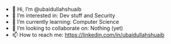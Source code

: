 - 👋 Hi, I’m @ubaidullahshuaib
- 👀 I’m interested in: Dev stuff and Security
- 🌱 I’m currently learning: Computer Science
- 💞️ I’m looking to collaborate on: Nothing (yet)
- 📫 How to reach me: https://linkedin.com/in/ubaidullahshuaib
<!---
belumume/belumume is a ✨ special ✨ repository because its `README.md` (this file) appears on your GitHub profile.
You can click the Preview link to take a look at your changes.
--->
